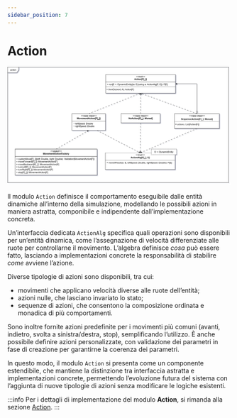 ```yaml
---
sidebar_position: 7
---
```


# Action

![Action](../../static/img/04-detailed-design/action.png)

Il modulo `Action` definisce il comportamento eseguibile dalle entità dinamiche all’interno della simulazione, modellando
le possibili azioni in maniera astratta, componibile e indipendente dall’implementazione concreta.

Un’interfaccia dedicata `ActionAlg` specifica quali operazioni sono disponibili per un’entità dinamica,
come l’assegnazione di velocità differenziate alle ruote per controllarne il movimento. L’algebra definisce _cosa_ può
essere fatto, lasciando a implementazioni concrete la responsabilità di stabilire _come_ avviene l’azione.

Diverse tipologie di azioni sono disponibili, tra cui:

- movimenti che applicano velocità diverse alle ruote dell’entità;
- azioni nulle, che lasciano invariato lo stato;
- sequenze di azioni, che consentono la composizione ordinata e monadica di più comportamenti.

Sono inoltre fornite azioni predefinite per i movimenti più comuni (avanti, indietro, svolta a sinistra/destra, stop),
semplificando l’utilizzo. È anche possibile definire azioni personalizzate, con validazione dei parametri in fase di
creazione per garantirne la coerenza dei parametri.

In questo modo, il modulo `Action` si presenta come un componente estendibile, che mantiene la distinzione tra interfaccia
astratta e implementazioni concrete, permettendo l’evoluzione futura del sistema con l’aggiunta di nuove tipologie di
azioni senza modificare le logiche esistenti.

:::info
Per i dettagli di implementazione del modulo **Action**, si rimanda alla
sezione [Action](../05-implementation/04-giulia-nardicchia/action.md).
:::
